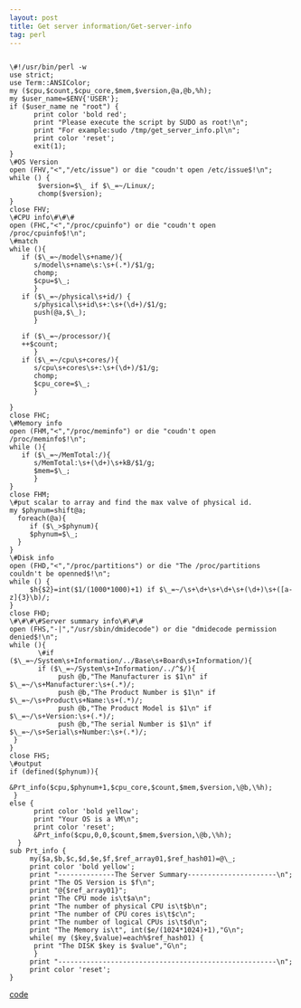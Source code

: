 ```yaml
---
layout: post
title: Get server information/Get-server-info
tag: perl
---
```

<pre><code>
\#!/usr/bin/perl -w
use strict;
use Term::ANSIColor;
my ($cpu,$count,$cpu_core,$mem,$version,@a,@b,%h);
my $user_name=$ENV{'USER'};
if ($user_name ne "root") {
      print color 'bold red';
      print "Please execute the script by SUDO as root!\n";
      print "For example:sudo /tmp/get_server_info.pl\n";
      print color 'reset';
      exit(1);
}
\#OS Version
open (FHV,"<","/etc/issue") or die "coudn't open /etc/issue$!\n";
while (<FHV>) {
       $version=$\_ if $\_=~/Linux/;
       chomp($version);
} 
close FHV;
\#CPU info\#\#\#
open (FHC,"<","/proc/cpuinfo") or die "coudn't open /proc/cpuinfo$!\n";
\#match 
while (<FHC>){
   if ($\_=~/model\s+name/){
      s/model\s+name\s:\s+(.*)/$1/g;
      chomp;
      $cpu=$\_;
      }
   if ($\_=~/physical\s+id/) {
      s/physical\s+id\s+:\s+(\d+)/$1/g;
      push(@a,$\_);
      } 
     
   if ($\_=~/processor/){ 
   ++$count;
      }
   if ($\_=~/cpu\s+cores/){
      s/cpu\s+cores\s+:\s+(\d+)/$1/g;
      chomp;
      $cpu_core=$\_;
      } 
      
}
close FHC;
\#Memory info
open (FHM,"<","/proc/meminfo") or die "coudn't open /proc/meminfo$!\n";
while (<FHM>){
   if ($\_=~/MemTotal:/){
      s/MemTotal:\s+(\d+)\s+kB/$1/g;
      $mem=$\_;
      }
}
close FHM;
\#put scalar to array and find the max valve of physical id.
my $phynum=shift@a;
  foreach(@a){
     if ($\_>$phynum){
     $phynum=$\_;
  }
}
\#Disk info
open (FHD,"<","/proc/partitions") or die "The /proc/partitions couldn't be openned$!\n";
while (<FHD>) {
     $h{$2}=int($1/(1000*1000)+1) if $\_=~/\s+\d+\s+\d+\s+(\d+)\s+([a-z]{3}\b)/;
}
close FHD; 
\#\#\#\#Server summary info\#\#\#
open (FHS,"-|","/usr/sbin/dmidecode") or die "dmidecode permission denied$!\n";
while (<FHS>){
       \#if ($\_=~/System\s+Information/../Base\s+Board\s+Information/){
       if ($\_=~/System\s+Information/../^$/){
            push @b,"The Manufacturer is $1\n" if $\_=~/\s+Manufacturer:\s+(.*)/;
            push @b,"The Product Number is $1\n" if $\_=~/\s+Product\s+Name:\s+(.*)/;
            push @b,"The Product Model is $1\n" if $\_=~/\s+Version:\s+(.*)/;
            push @b,"The serial Number is $1\n" if $\_=~/\s+Serial\s+Number:\s+(.*)/;
 }
}
close FHS;
\#output
if (defined($phynum)){
      &Prt_info($cpu,$phynum+1,$cpu_core,$count,$mem,$version,\@b,\%h);
 }
else {
      print color 'bold yellow';
      print "Your OS is a VM\n";
      print color 'reset';
      &Prt_info($cpu,0,0,$count,$mem,$version,\@b,\%h);
  }
sub Prt_info {
     my($a,$b,$c,$d,$e,$f,$ref_array01,$ref_hash01)=@\_;
     print color 'bold yellow';
     print "--------------The Server Summary----------------------\n";
     print "The OS Version is $f\n";
     print "@{$ref_array01}";
     print "The CPU mode is\t$a\n";
     print "The number of physical CPU is\t$b\n";
     print "The number of CPU cores is\t$c\n";
     print "The number of logical CPUs is\t$d\n";
     print "The Memory is\t", int($e/(1024*1024)+1),"G\n";
     while( my ($key,$value)=each%$ref_hash01) {
      print "The DISK $key is $value","G\n";
      }
     print "------------------------------------------------------\n";
     print color 'reset';
}
</pre></code> 
<a href="http://pan.baidu.com/s/1bn7FC4J">code</a> 
